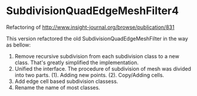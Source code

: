 SubdivisionQuadEdgeMeshFilter4
==============================

Refactoring of  http://www.insight-journal.org/browse/publication/831

This version refactored the old SubdivisionQuadEdgeMeshFilter in the way as bellow:
1. Remove recursive subdivision from each subdivision class to a new class. That's greatly simplified the implementation.
2. Unified the interface. The procedure of subdivision of mesh was divided into two parts.
   (1). Adding new points.
   (2). Copy/Adding cells.
3. Add edge cell based subdivision classess.
4. Rename the name of most classes.
